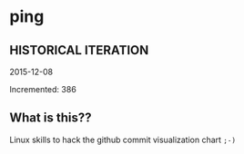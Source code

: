 # ping

## HISTORICAL ITERATION
2015-12-08

Incremented: 386

## What is this?? 
Linux skills to hack the github commit visualization chart `;-)`
